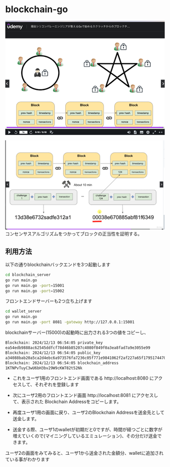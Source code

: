 # blockchain-go

![img.png](img.png)

![img_1.png](img_1.png)
コンセンサスアルゴリズムをつかってブロックの正当性を証明する。


## 利用方法

以下の通りblockchainバックエンドを3つ起動します

```bash
cd blockchain_server
go run main.go
go run main.go -port=15001
go run main.go -port=15002
```

フロントエンドサーバーも2つ立ち上げます

```bash
cd wallet_server
go run main.go
go run main.go -port 8081 -gateway http://127.0.0.1:15001
```

blockchainサーバー(15000)の起動時に出力される3つの値をコピーし、

```plaintext
Blockchain: 2024/12/13 06:54:05 private_key ea54edb9888ac62545ddfcf78d46b85207c4080f849f0a3ea8fad7a9e3055e99
Blockchain: 2024/12/13 06:54:05 public_key a34088bab20a5ca2d4ebc6a973576fa7236c05f771e9841062f2af227a65f179517447059b078eb1b632b7cd114e79fbdff4f1fcea99781ede2084e9a8654c2b
Blockchain: 2024/12/13 06:54:05 blockchain_address 1KTNPvTuyC3wU6bH3bv29W9cKW782t52Nk
```

* これをユーザ1用のフロントエンド画面である http://localhost:8080 にアクセスして、それぞれを登録します

* 次にユーザ2用のフロントエンド画面 http://localhost:8081 にアクセスして、表示された Blockchain Addressをコピーします。
* 再度ユーザ1用の画面に戻り、ユーザ2のBlockchain Addressを送金先として送金します。
* 送金する際、ユーザ1のwalletが初期だと0ですが、時間が経つごとに数字が増えていくので(マイニングしているエミュレーション)、その分だけ送金できます。

ユーザ2の画面をみてみると、ユーザ1から送金された金額分、walletに追加されている事がわかります